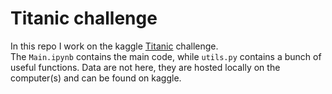 # Titanic challenge
In this repo I work on the kaggle [Titanic](https://www.kaggle.com/c/titanic) challenge.  
The `Main.ipynb` contains the main code, while `utils.py` contains a bunch of useful functions. Data are not here, they are hosted locally on the computer(s) and can be found on kaggle.